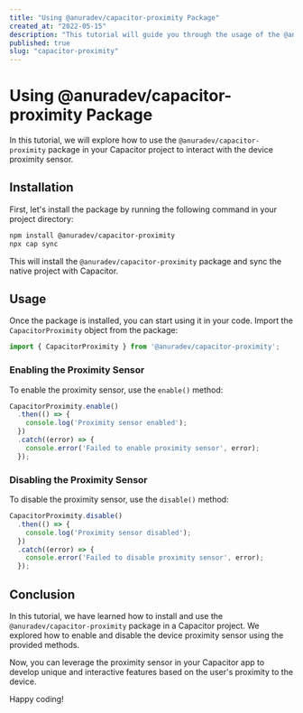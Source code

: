 ```yaml
---
title: "Using @anuradev/capacitor-proximity Package"
created_at: "2022-05-15"
description: "This tutorial will guide you through the usage of the @anuradev/capacitor-proximity package for Capacitor."
published: true
slug: "capacitor-proximity"
---
```


# Using @anuradev/capacitor-proximity Package

In this tutorial, we will explore how to use the `@anuradev/capacitor-proximity` package in your Capacitor project to interact with the device proximity sensor.

## Installation

First, let's install the package by running the following command in your project directory:

```bash
npm install @anuradev/capacitor-proximity
npx cap sync
```

This will install the `@anuradev/capacitor-proximity` package and sync the native project with Capacitor.

## Usage

Once the package is installed, you can start using it in your code. Import the `CapacitorProximity` object from the package:

```typescript
import { CapacitorProximity } from '@anuradev/capacitor-proximity';
```

### Enabling the Proximity Sensor

To enable the proximity sensor, use the `enable()` method:

```typescript
CapacitorProximity.enable()
  .then(() => {
    console.log('Proximity sensor enabled');
  })
  .catch((error) => {
    console.error('Failed to enable proximity sensor', error);
  });
```

### Disabling the Proximity Sensor

To disable the proximity sensor, use the `disable()` method:

```typescript
CapacitorProximity.disable()
  .then(() => {
    console.log('Proximity sensor disabled');
  })
  .catch((error) => {
    console.error('Failed to disable proximity sensor', error);
  });
```

## Conclusion

In this tutorial, we have learned how to install and use the `@anuradev/capacitor-proximity` package in a Capacitor project. We explored how to enable and disable the device proximity sensor using the provided methods.

Now, you can leverage the proximity sensor in your Capacitor app to develop unique and interactive features based on the user's proximity to the device.

Happy coding!